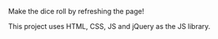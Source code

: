 Make the dice roll by refreshing the page!

This project uses HTML, CSS, JS and jQuery as the JS library.